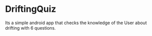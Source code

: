 # DriftingQuiz
Its a simple android app that checks the knowledge of the User about drifting with 6 questions.
